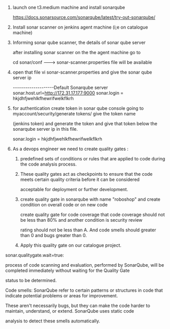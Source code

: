 1. launch one t3.medium machine and install sonarqube

    https://docs.sonarsource.com/sonarqube/latest/try-out-sonarqube/

2. Install sonar scanner on jenkins agent machine (i;e on catalogue machine)

3. Informing sonar qube scanner, the details of sonar qube server

    after installing sonar scanner on the the agent machine go to 

    cd sonar/conf ---> sonar-scanner.properties file will be available

4. open that file vi sonar-scanner.properties and give the sonar qube server ip

    --------------------Default Sonarqube server
    sonar.host.url=http://172.31.17.177:9000 
    sonar.login = hkjdhfjwehlkfhewrifwelkflkrh
    
5. for authentication create token in sonar qube console going to myaccount/security/generate tokens/ give the token name 
   
   (jenkins token) and generate the token and give that token below the sonarqube server ip in this file.

   sonar.login = hkjdhfjwehlkfhewrifwelkflkrh

6. As a devops engineer we need to create quality gates :

   1. predefined sets of conditions or rules that are applied to code during the code analysis process. 

   2. These quality gates act as checkpoints to ensure that the code meets certain quality criteria before it can be considered 
   
      acceptable for deployment or further development.   

   3. create quality gate in sonarqube with name "roboshop" and create condition on overall code or on new code 

      create quality gate for code coverage that code coverage should not be less than 80% and another condition is security review 
      
      rating should not be less than A. And code smells should greater than 0 and bugs greater than 0.

   4. Apply this quality gate on our catalogue project.    

sonar.qualitygate.wait=true:
  
  process of code scanning and evaluation, performed by SonarQube, will be completed immediately without waiting for the Quality Gate 
  
  status to be determined. 

Code smells: SonarQube refer to certain patterns or structures in code that indicate potential problems or areas for improvement. 
   
   These aren't necessarily bugs, but they can make the code harder to maintain, understand, or extend. SonarQube uses static code 
   
   analysis to detect these smells automatically. 